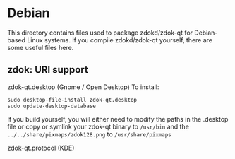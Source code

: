 
Debian
====================
This directory contains files used to package zdokd/zdok-qt
for Debian-based Linux systems. If you compile zdokd/zdok-qt yourself, there are some useful files here.

## zdok: URI support ##


zdok-qt.desktop  (Gnome / Open Desktop)
To install:

	sudo desktop-file-install zdok-qt.desktop
	sudo update-desktop-database

If you build yourself, you will either need to modify the paths in
the .desktop file or copy or symlink your zdok-qt binary to `/usr/bin`
and the `../../share/pixmaps/zdok128.png` to `/usr/share/pixmaps`

zdok-qt.protocol (KDE)

